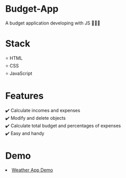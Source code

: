 # Budget-App
A budget application developing with JS 💸💸💸

# Stack

⭐ HTML<br/>
⭐ CSS<br/>
⭐ JavaScript<br/>

# Features

✔️ Calculate incomes and expenses<br/>
✔️ Modify and delete objects<br/>
✔️ Calculate total budget and percentages of expenses<br/>
✔️ Easy and handy<br/>

# Demo

<li><a href="https://khalinguy.github.io/Budget-App/">Weather App Demo</a></li></br>


